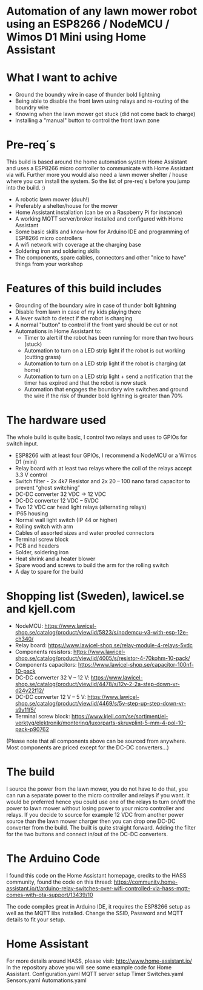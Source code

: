 # Automation of any lawn mower robot using an ESP8266 / NodeMCU / Wimos D1 Mini using Home Assistant

# What I want to achive
- Ground the boundry wire in case of thunder bold lightning
- Being able to disable the front lawn using relays and re-routing of the boundry wire
- Knowing when the lawn mower got stuck (did not come back to charge)
- Installing a "manual" button to control the front lawn zone

# Pre-req´s
This build is based around the home automation system Home Assistant and uses a ESP8266 micro controller to communicate with Home Assistant via wifi.
Further more you would also need a lawn mower shelter / house where you can install the system.
So the list of pre-req´s before you jump into the build. :)
- A robotic lawn mower (duuh!)
- Preferably a shelter/house for the mower
- Home Assistant installation (can be on a Raspberry Pi for instance)
- A working MQTT server/broker installed and configured with Home Assistant
- Some basic skills and know-how for Arduino IDE and programming of ESP8266 micro controllers
- A wifi network with coverage at the charging base
- Soldering iron and soldering skills
- The components, spare cables, connectors and other "nice to have" things from your workshop

# Features of this build includes
- Grounding of the boundary wire in case of thunder bolt lightning
- Disable from lawn in case of my kids playing there
- A lever switch to detect if the robot is charging
- A normal "button" to control if the front yard should be cut or not
- Automations in Home Assistant to:
   * Timer to alert if the robot has been running for more than two hours (stuck)
   * Automation to turn on a LED strip light if the robot is out working (cutting grass)
   * Automation to turn on a LED strip light if the robot is charging (at home)
   * Automation to turn on a LED strip light + send a notification that the timer has expired and that the robot is now stuck
   * Automation that engages the boundary wire switches and ground the wire if the risk of thunder bold lightning is greater than 70%

# The hardware used
The whole build is quite basic, I control two relays and uses to GPIOs for switch input.
-	ESP8266 with at least four GPIOs, I recommend a NodeMCU or a Wimos D1 (mini)
-	Relay board with at least two relays where the coil of the relays accept 3.3 V control
-	Switch filter - 2x 4k7 Resistor and 2x 20 – 100 nano farad capacitor to prevent “ghost switching”
-	DC-DC converter 32 VDC -> 12 VDC
-	DC-DC converter 12 VDC – 5VDC
-	Two 12 VDC car head light relays (alternating relays)
-	IP65 housing
-	Normal wall light switch (IP 44 or higher)
-	Rolling switch with arm
-	Cables of assorted sizes and water proofed connectors
-	Terminal screw block
-	PCB and headers
-	Solder, soldering iron
-	Heat shrink and a heater blower
-	Spare wood and screws to build the arm for the rolling switch
-	A day to spare for the build

# Shopping list (Sweden), lawicel.se and kjell.com
-	NodeMCU: https://www.lawicel-shop.se/catalog/product/view/id/5823/s/nodemcu-v3-with-esp-12e-ch340/
-	Relay board: https://www.lawicel-shop.se/relay-module-4-relays-5vdc
-	Components resistors: https://www.lawicel-shop.se/catalog/product/view/id/4005/s/resistor-4-70kohm-10-pack/
-	Components capacitors:  https://www.lawicel-shop.se/capacitor-100nf-10-pack
-	DC-DC converter 32 V – 12 V: https://www.lawicel-shop.se/catalog/product/view/id/4478/s/12v-2-2a-step-down-vr-d24v22f12/
-	DC-DC converter 12 V – 5 V: https://www.lawicel-shop.se/catalog/product/view/id/4469/s/5v-step-up-step-down-vr-s9v11f5/
-	Terminal screw block: https://www.kjell.com/se/sortiment/el-verktyg/elektronik/montering/luxorparts-skruvplint-5-mm-4-pol-10-pack-p90762

(Please note that all components above can be sourced from anywhere. Most components are priced except for the DC-DC converters…)

# The build
I source the power from the lawn mower, you do not have to do that, you can run a separate power to the micro controller and relays if you want. It would be preferred hence you could use one of the relays to turn on/off the power to lawn mower without losing power to your micro controller and relays. If you decide to source for example 12 VDC from another power source than the lawn mower charger then you can drop one DC-DC converter from the build.
The built is quite straight forward. Adding the filter for the two buttons and connect in/out of the DC-DC converters.

# The Arduino Code
I found this code on the Home Assistant homepage, credits to the HASS community, found the code on this thread: https://community.home-assistant.io/t/arduino-relay-switches-over-wifi-controlled-via-hass-mqtt-comes-with-ota-support/13439/10

The code compiles great in Arduino IDE, it requires the ESP8266 setup as well as the MQTT libs installed.
Change the SSID, Password and MQTT details to fit your setup.

# Home Assistant
For more details around HASS, please visit: http://www.home-assistant.io/
In the repository above you will see some example code for Home Assistant.
Configuration.yaml 
MQTT server setup 
Timer 
Switches.yaml 
Sensors.yaml 
Automations.yaml 

